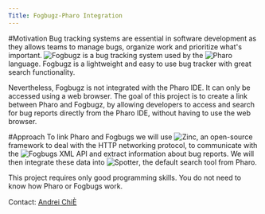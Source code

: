 ```yaml
---
Title: Fogbugz-Pharo Integration
---
```


#Motivation
Bug tracking systems are essential in software development as they allows teams to manage bugs, organize work and prioritize what's important. ![Fogbugz](http://www.fogcreek.com/fogbugz/) is a bug tracking system used by the ![Pharo](http://www.pharo.org) language. Fogbugz is a lightweight and easy to use bug tracker with great search functionality. 

Nevertheless, Fogbugz is not integrated with the Pharo IDE. It can only be accessed using a web browser. The goal of this project is to create a link between Pharo and Fogbugz, by allowing developers to access and search for bug reports directly from the Pharo IDE, without having to use the web browser.

#Approach
To link Pharo and Fogbugs we will use ![Zinc](http://zn.stfx.eu/zn), an open-source framework to deal with the HTTP networking protocol, to communicate with the ![Fogbugs XML API](http://tinyurl.com/n9t8br6) and extract information about bug reports. We will then integrate these data into ![Spotter](http://gt.moosetechnology.org/), the default search tool from Pharo.

This project requires only good programming skills. You do not need to know how Pharo or Fogbugs work.

Contact: [Andrei ChiÈ](%base_url%/staff/andreichis)

